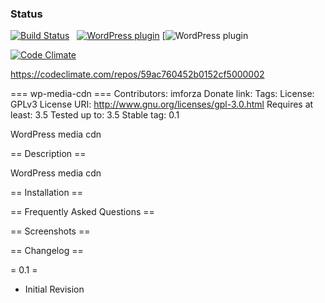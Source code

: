 ### Status
[![Build Status](https://travis-ci.org/ryandhubbard/IDX_Broker_iOS.svg?branch=master)](https://travis-ci.org/ryandhubbard/IDX_Broker_iOS.svg?branch=master)   [![WordPress plugin](https://img.shields.io/wordpress/plugin/v/akismet.svg)](//) [![WordPress plugin](https://img.shields.io/wordpress/v/akismet.svg)

[![Code Climate](https://codeclimate.com/github/codeclimate/codeclimate/badges/gpa.svg)](https://codeclimate.com/repos/59ac760452b0152cf5000002)


https://codeclimate.com/repos/59ac760452b0152cf5000002


=== wp-media-cdn ===
Contributors: imforza
Donate link:
Tags:
License: GPLv3
License URI: http://www.gnu.org/licenses/gpl-3.0.html
Requires at least: 3.5
Tested up to: 3.5
Stable tag: 0.1

WordPress media cdn

== Description ==

WordPress media cdn

== Installation ==


== Frequently Asked Questions ==


== Screenshots ==


== Changelog ==

= 0.1 =
- Initial Revision
